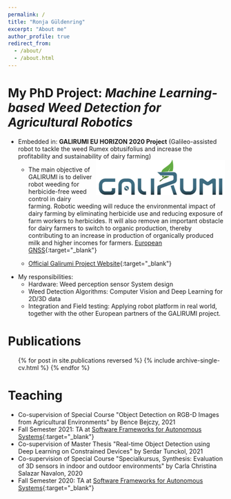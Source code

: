 ```yaml
---
permalink: /
title: "Ronja Güldenring"
excerpt: "About me"
author_profile: true
redirect_from: 
  - /about/
  - /about.html
---
```


My PhD Project: *Machine Learning-based Weed Detection for Agricultural Robotics* 
======
* Embedded in: **GALIRUMI EU HORIZON 2020 Project** (Galileo-assisted robot to tackle the weed Rumex obtusifolius and increase the profitability and sustainability of dairy farming) <img src="../images/galirumi_logo.png" alt="drawing" width="300" align="right"/>
  * The main objective of GALIRUMI is to deliver robot weeding for herbicide-free weed control in dairy farming. Robotic weeding will reduce the environmental impact of dairy farming by eliminating herbicide use and reducing exposure of farm workers to herbicides. It will also remove an important obstacle for dairy farmers to switch to organic production, thereby contributing to an increase in production of organically produced milk and higher incomes for farmers. [European GNSS](https://www.gsa.europa.eu/galileo-assisted-robot-tackle-weed-rumex-obtusifolius-and-increase-profitability-and-sustainability){:target="_blank"}

  * [Official Galirumi Project Website](https://www.galirumi-project.eu/){:target="_blank"}
* My responsibilities:
  * Hardware: Weed perception sensor System design
  * Weed Detection Algorithms: Computer Vision and Deep Learning for 2D/3D data
  * Integration and Field testing: Applying robot platform in real world, together with the other European partners of the GALIRUMI project.

Publications
======
  <ul>{% for post in site.publications reversed %}
    {% include archive-single-cv.html %}
  {% endfor %}</ul>

Teaching
======
* Co-supervision of Special Course "Object Detection on RGB-D Images from Agricultural Environments" by Bence Bejczy, 2021
* Fall Semester 2021: TA at [Software Frameworks for Autonomous Systems](https://kurser.dtu.dk/course/31391){:target="_blank"}
* Co-supervision of Master Thesis "Real-time Object Detection using Deep Learning on Constrained Devices" by Serdar Tunckol, 2021
* Co-supervision of Special Course "Specialkursus, Synthesis: Evaluation of 3D sensors in indoor and outdoor environments" by Carla Christina Salazar Navalon, 2020
* Fall Semester 2020: TA at [Software Frameworks for Autonomous Systems](https://kurser.dtu.dk/course/31391){:target="_blank"}


